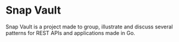 # Snap Vault

Snap Vault is a project made to group, illustrate and discuss several patterns for REST APIs and applications
made in Go.  
